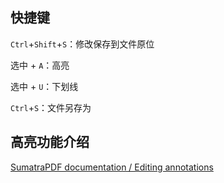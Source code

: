 ## 快捷键

`Ctrl`+`Shift`+`S`：修改保存到文件原位

选中 + `A`：高亮

选中 + `U`：下划线

`Ctrl`+`S`：文件另存为

## 高亮功能介绍

[SumatraPDF documentation / Editing annotations](https://www.sumatrapdfreader.org/docs/Editing-annotations)